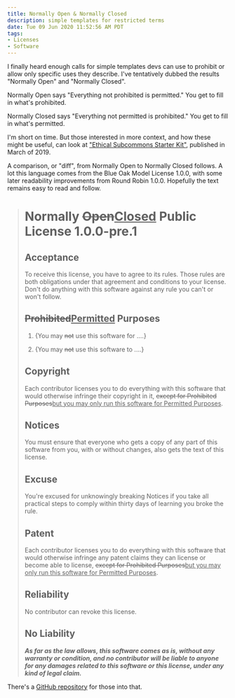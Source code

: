 ```yaml
---
title: Normally Open & Normally Closed
description: simple templates for restricted terms
date: Tue 09 Jun 2020 11:52:56 AM PDT
tags:
- Licenses
- Software
---
```


I finally heard enough calls for simple templates devs can use to prohibit or allow only specific uses they describe.  I've tentatively dubbed the results "Normally Open" and "Normally Closed".

Normally Open says "Everything not prohibited is permitted."  You get to fill in what's prohibited.

Normally Closed says "Everything not permitted is prohibited."  You get to fill in what's permitted.

I'm short on time.  But those interested in more context, and how these might be useful, can look at ["Ethical Subcommons Starter Kit"](https://writing.kemitchell.com/2019/03/15/Ethical-Subcommons.html), published in March of 2019.

A comparison, or "diff", from Normally Open to Normally Closed follows.  A lot this language comes from the Blue Oak Model License 1.0.0, with some later readability improvements from Round Robin 1.0.0.  Hopefully the text remains easy to read and follow.

> # Normally <del>Open</del><ins>Closed</ins> Public License 1.0.0-pre.1
>
> ## Acceptance
>
> To receive this license, you have to agree to its rules.  Those rules are both obligations under that agreement and conditions to your license.  Don't do anything with this software against any rule you can't or won't follow.
>
> ## <del>Prohibited</del><ins>Permitted</ins> Purposes
>
> 1.  {You may <del>not</del> use this software for ....}
>
> 2.  {You may <del>not</del> use this software to ....}
>
> ## Copyright
>
> Each contributor licenses you to do everything with this software that would otherwise infringe their copyright in it, <del>except for Prohibited Purposes</del><ins>but you may only run this software for Permitted Purposes</ins>.
>
> ## Notices
>
> You must ensure that everyone who gets a copy of any part of this software from you, with or without changes, also gets the text of this license.
>
> ## Excuse
>
> You're excused for unknowingly breaking Notices if you take all practical steps to comply within thirty days of learning you broke the rule.
>
> ## Patent
>
> Each contributor licenses you to do everything with this software that would otherwise infringe any patent claims they can license or become able to license, <del>except for Prohibited Purposes</del><ins>but you may only run this software for Permitted Purposes</ins>.
>
> ## Reliability
>
> No contributor can revoke this license.
>
> ## No Liability
>
> ***As far as the law allows, this software comes as is, without any warranty or condition, and no contributor will be liable to anyone for any damages related to this software or this license, under any kind of legal claim.***

There's a [GitHub repository](https://github.com/berneout/normally-open-closed) for those into that.
